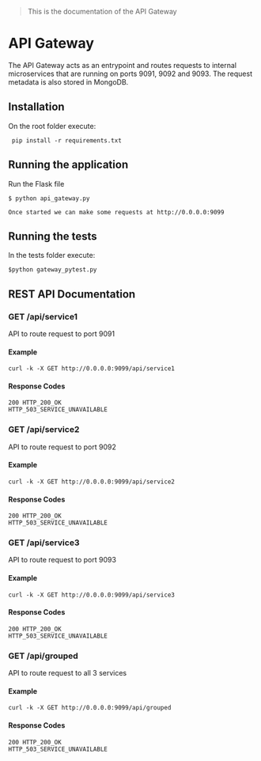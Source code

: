 > This is the documentation of the API Gateway

# API Gateway
The API Gateway acts as an entrypoint and routes requests to internal microservices that are 
running on ports 9091, 9092 and 9093.
The request metadata is also stored in MongoDB.

## Installation
On the root folder execute:

     pip install -r requirements.txt
     
## Running the application
     
Run the Flask file
    
    $ python api_gateway.py

    Once started we can make some requests at http://0.0.0.0:9099

## Running the tests
In the tests folder execute:
    
    $python gateway_pytest.py
    
## REST API Documentation

### GET /api/service1
API to route request to port 9091

#### Example
    curl -k -X GET http://0.0.0.0:9099/api/service1

#### Response Codes
    200 HTTP_200_OK
    HTTP_503_SERVICE_UNAVAILABLE

### GET /api/service2
API to route request to port 9092

#### Example
    curl -k -X GET http://0.0.0.0:9099/api/service2

#### Response Codes
    200 HTTP_200_OK
    HTTP_503_SERVICE_UNAVAILABLE

### GET /api/service3
API to route request to port 9093

#### Example
    curl -k -X GET http://0.0.0.0:9099/api/service3

#### Response Codes
    200 HTTP_200_OK
    HTTP_503_SERVICE_UNAVAILABLE
    
### GET /api/grouped
API to route request to all 3 services

#### Example
    curl -k -X GET http://0.0.0.0:9099/api/grouped

#### Response Codes
    200 HTTP_200_OK
    HTTP_503_SERVICE_UNAVAILABLE
 